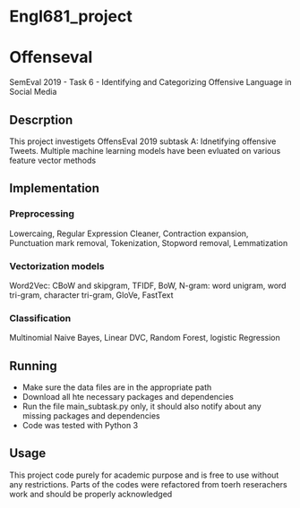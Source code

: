 # Engl681_project
# Offenseval
SemEval 2019 - Task 6 - Identifying and Categorizing Offensive Language in Social Media 

## Descrption
This project investigets OffensEval 2019 subtask A: Idnetifying offensive Tweets. Multiple machine learning models have been evluated on various feature vector methods


## Implementation

### Preprocessing
Lowercaing, Regular Expression Cleaner, Contraction expansion, Punctuation mark removal, Tokenization, Stopword removal, Lemmatization

### Vectorization models
Word2Vec: CBoW and skipgram, TFIDF, BoW, N-gram: word unigram, word tri-gram, character tri-gram, GloVe, FastText

### Classification
Multinomial Naive Bayes, Linear DVC, Random Forest, logistic Regression


## Running
- Make sure the data files are in the appropriate path
- Download all hte necessary packages and dependencies 
- Run the file main_subtask.py only, it should also notify about any missing packages and dependencies
- Code was tested with Python 3

## Usage
This project code purely for academic purpose and is free to use without any restrictions. Parts of the codes were refactored from toerh reserachers work and should be properly acknowledged 
